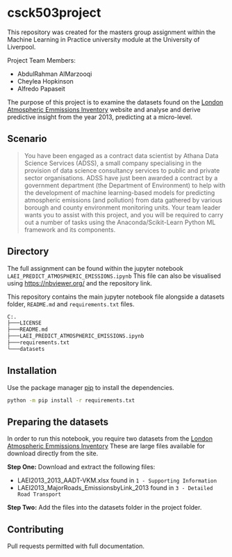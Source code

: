 # csck503project

This repository was created for the masters group assignment within the Machine Learning in Practice university module at the University of Liverpool.

Project Team Members:
- AbdulRahman AlMarzooqi
- Cheylea Hopkinson
- Alfredo Papaseit

The purpose of this project is to examine the datasets found on the [London Atmospheric Emmissions Inventory](https://data.london.gov.uk/dataset/london-atmospheric-emissions-inventory-2013) website and analyse and derive predictive insight from the year 2013, predicting at a micro-level.

## Scenario
> You have been engaged as a contract data scientist by Athana Data Science Services (ADSS), a small company specialising in the provision of data science consultancy services to public and private sector organisations. ADSS have just been awarded a contract by a government department (the Department of Environment) to help with the development of machine learning-based models for predicting atmospheric emissions (and pollution) from data gathered by various borough and county environment monitoring units. Your team leader wants you to assist with this project, and you will be required to carry out a number of tasks using the Anaconda/Scikit-Learn Python ML framework and its components.


## Directory
The full assignment can be found within the jupyter notebook `LAEI_PREDICT_ATMOSPHERIC_EMISSIONS.ipynb` This file can also be visualised using https://nbviewer.org/ and the repository link.

This repository contains the main jupyter notebook file alongside a datasets folder, `README.md` and `requirements.txt` files.

```bash
C:.
├───LICENSE
├───README.md
├───LAEI_PREDICT_ATMOSPHERIC_EMISSIONS.ipynb
├───requirements.txt
└───datasets
```

## Installation
Use the package manager [pip](https://pip.pypa.io/en/stable/) to install the dependencies.
```bash
python -m pip install -r requirements.txt
```

## Preparing the datasets
In order to run this notebook, you require two datasets from the [London Atmospheric Emmissions Inventory](https://data.london.gov.uk/dataset/london-atmospheric-emissions-inventory-2013)
These are large files available for download directly from the site.

**Step One:** Download and extract the following files:
- LAEI2013_2013_AADT-VKM.xlsx found in `1 - Supporting Information`
- LAEI2013_MajorRoads_EmissionsbyLink_2013 found in `3 - Detailed Road Transport`

**Step Two:** Add the files into the datasets folder in the project folder.

## Contributing
Pull requests permitted with full documentation.